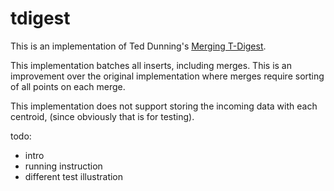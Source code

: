# tdigest

This is an implementation of Ted Dunning's [Merging T-Digest](https://github.com/tdunning/t-digest/).

This implementation batches all inserts, including merges.  This is an improvement over the original implementation where merges require sorting of all points on each merge. 

This implementation does not support storing the incoming data with each centroid, (since obviously that is for testing).


todo:
- intro
- running instruction
- different test illustration
